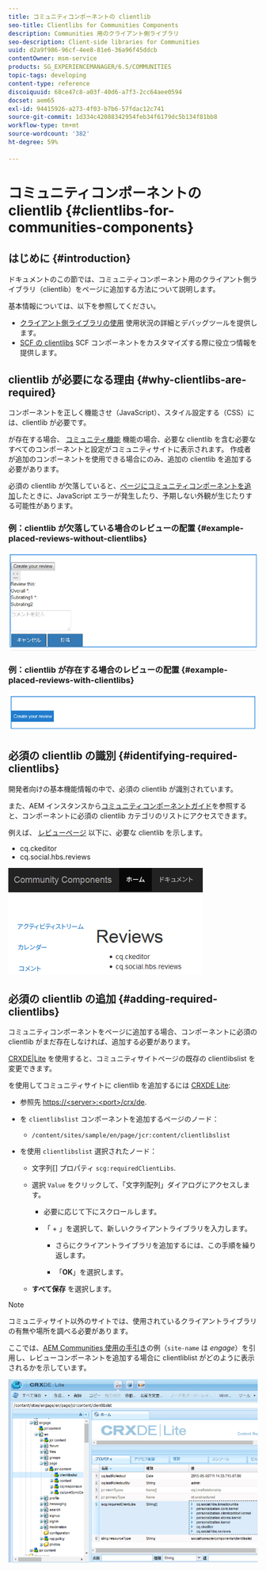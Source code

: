 ```yaml
---
title: コミュニティコンポーネントの clientlib
seo-title: Clientlibs for Communities Components
description: Communities 用のクライアント側ライブラリ
seo-description: Client-side libraries for Communities
uuid: d2a9f986-96cf-4ee8-81e6-36a96f45ddcb
contentOwner: msm-service
products: SG_EXPERIENCEMANAGER/6.5/COMMUNITIES
topic-tags: developing
content-type: reference
discoiquuid: 68ce47c8-a03f-40d6-a7f3-2cc64aee0594
docset: aem65
exl-id: 94415926-a273-4f03-b7b6-57fdac12c741
source-git-commit: 1d334c42088342954feb34f6179dc5b134f81bb8
workflow-type: tm+mt
source-wordcount: '382'
ht-degree: 59%

---
```


# コミュニティコンポーネントの clientlib {#clientlibs-for-communities-components}

## はじめに {#introduction}

ドキュメントのこの節では、コミュニティコンポーネント用のクライアント側ライブラリ（clientlib）をページに追加する方法について説明します。

基本情報については、以下を参照してください。

* [クライアント側ライブラリの使用](/help/sites-developing/clientlibs.md) 使用状況の詳細とデバッグツールを提供します。
* [SCF の clientlibs](/help/communities/client-customize.md#clientlibs) SCF コンポーネントをカスタマイズする際に役立つ情報を提供します。


## clientlib が必要になる理由 {#why-clientlibs-are-required}

コンポーネントを正しく機能させ（JavaScript）、スタイル設定する（CSS）には、clientlib が必要です。

が存在する場合、 [コミュニティ機能](/help/communities/functions.md) 機能の場合、必要な clientlib を含む必要なすべてのコンポーネントと設定がコミュニティサイトに表示されます。 作成者が追加のコンポーネントを使用できる場合にのみ、追加の clientlib を追加する必要があります。

必須の clientlib が欠落していると、[ページにコミュニティコンポーネントを追加](/help/communities/author-communities.md)したときに、JavaScript エラーが発生したり、予期しない外観が生じたりする可能性があります。

### 例：clientlib が欠落している場合のレビューの配置 {#example-placed-reviews-without-clientlibs}

![placed-reviews](assets/placed-reviews.png)

### 例：clientlib が存在する場合のレビューの配置 {#example-placed-reviews-with-clientlibs}

![reviews-clientlibs](assets/reviews-clientlibs.png)

## 必須の clientlib の識別 {#identifying-required-clientlibs}

開発者向けの基本機能情報の中で、必須の clientlib が識別されています。

また、AEM インスタンスから[コミュニティコンポーネントガイド](/help/communities/components-guide.md)を参照すると、コンポーネントに必須の clientlib カテゴリのリストにアクセスできます。

例えば、 [レビューページ](https://localhost:4502/content/community-components/en/reviews.html) 以下に、必要な clientlib を示します。

* cq.ckeditor
* cq.social.hbs.reviews

![clientlibs-reviews](assets/clientlibs-reviews.png)

## 必須の clientlib の追加 {#adding-required-clientlibs}

コミュニティコンポーネントをページに追加する場合、コンポーネントに必須の clientlib がまだ存在しなければ、追加する必要があります。

[CRXDE|Lite](#using-crxde-lite) を使用すると、コミュニティサイトページの既存の clientlibslist を変更できます。

を使用してコミュニティサイトに clientlib を追加するには [CRXDE Lite](/help/sites-developing/developing-with-crxde-lite.md):

* 参照先 [https://&lt;server>:&lt;port>/crx/de](https://localhost:4502/crx/de).
* を `clientlibslist` コンポーネントを追加するページのノード：

   * `/content/sites/sample/en/page/jcr:content/clientlibslist`

* を使用 `clientlibslist` 選択されたノード：

   * 文字列[] プロパティ `scg:requiredClientLibs`.
   * 選択 `Value` をクリックして、「文字列配列」ダイアログにアクセスします。

      * 必要に応じて下にスクロールします。
      * 「 + 」を選択して、新しいクライアントライブラリを入力します。

         * さらにクライアントライブラリを追加するには、この手順を繰り返します。

         * 「**OK**」を選択します。
   * **すべて保存** を選択します。


>[!NOTE]
>
>コミュニティサイト以外のサイトでは、使用されているクライアントライブラリの有無や場所を調べる必要があります。

ここでは、[AEM Communities 使用の手引き](/help/communities/getting-started.md)の例（`site-name` は *engage*）を引用し、レビューコンポーネントを追加する場合に clientliblist がどのように表示されるかを示しています。

![review-component](assets/review-component.png)
